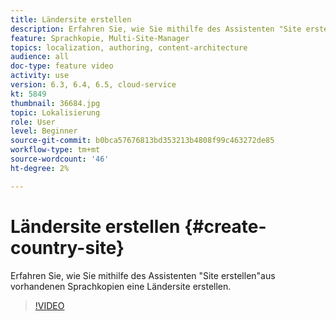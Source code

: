 ```yaml
---
title: Ländersite erstellen
description: Erfahren Sie, wie Sie mithilfe des Assistenten "Site erstellen"aus vorhandenen Sprachkopien eine Ländersite erstellen.
feature: Sprachkopie, Multi-Site-Manager
topics: localization, authoring, content-architecture
audience: all
doc-type: feature video
activity: use
version: 6.3, 6.4, 6.5, cloud-service
kt: 5849
thumbnail: 36684.jpg
topic: Lokalisierung
role: User
level: Beginner
source-git-commit: b0bca57676813bd353213b4808f99c463272de85
workflow-type: tm+mt
source-wordcount: '46'
ht-degree: 2%

---
```



# Ländersite erstellen {#create-country-site}

Erfahren Sie, wie Sie mithilfe des Assistenten &quot;Site erstellen&quot;aus vorhandenen Sprachkopien eine Ländersite erstellen.

>[!VIDEO](https://video.tv.adobe.com/v/36684?quality=12&learn=on)
